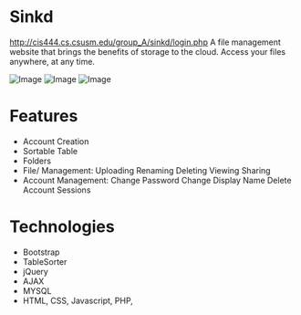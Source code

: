 # Sinkd

http://cis444.cs.csusm.edu/group_A/sinkd/login.php
A file management website that brings the benefits of storage to the cloud. Access your files anywhere, at any time.

![Image](https://i.imgur.com/eYa1Lrq.png)
![Image](https://i.imgur.com/JLsfFE0.png)
![Image](https://i.imgur.com/Mo4hapv.png)

# Features
- Account Creation
- Sortable Table
- Folders
- File/ Management:
    Uploading
    Renaming
    Deleting
    Viewing
    Sharing
- Account Management:
    Change Password
    Change Display Name
    Delete Account
    Sessions

# Technologies
- Bootstrap
- TableSorter
- jQuery
- AJAX
- MYSQL
- HTML, CSS, Javascript, PHP,
